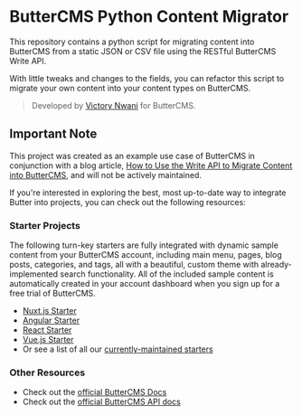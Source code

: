 # ButterCMS Python Content Migrator

This repository contains a python script for migrating content into ButterCMS from a static JSON or CSV file using the RESTful ButterCMS Write API. 

With little tweaks and changes to the fields, you can refactor this script to migrate your own content into your content types on ButterCMS. 

> Developed by [Victory Nwani](https://www.linkedin.com/in/victory-nwani/) for ButterCMS.

## Important Note
This project was created as an example use case of ButterCMS in conjunction with a blog article, [How to Use the Write API to Migrate Content into ButterCMS](https://buttercms.com/kb/how-to-use-the-write-api-to-migrate-content-into-buttercms/), and will not be actively maintained.

If you're interested in exploring the best, most up-to-date way to integrate Butter into projects, you can check out the following resources:

### Starter Projects

The following turn-key starters are fully integrated with dynamic sample content from your ButterCMS account, including main menu, pages, blog posts, categories, and tags, all with a beautiful, custom theme with already-implemented search functionality. All of the included sample content is automatically created in your account dashboard when you sign up for a free trial of ButterCMS.
- [Nuxt.js Starter](https://buttercms.com/starters/nuxtjs-starter-project/)
- [Angular Starter](https://buttercms.com/starters/angular-starter-project/)
- [React Starter](https://buttercms.com/starters/react-starter-project/)
- [Vue.js Starter](https://buttercms.com/starters/vuejs-starter-project/)
- Or see a list of all our [currently-maintained starters](https://buttercms.com/starters/)

### Other Resources
- Check out the [official ButterCMS Docs](https://buttercms.com/docs/)
- Check out the [official ButterCMS API docs](https://buttercms.com/docs/api/)
